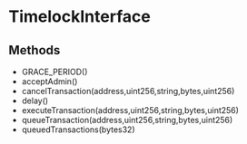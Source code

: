 # TimelockInterface

## Methods


 - GRACE_PERIOD()
 - acceptAdmin()
 - cancelTransaction(address,uint256,string,bytes,uint256)
 - delay()
 - executeTransaction(address,uint256,string,bytes,uint256)
 - queueTransaction(address,uint256,string,bytes,uint256)
 - queuedTransactions(bytes32)
